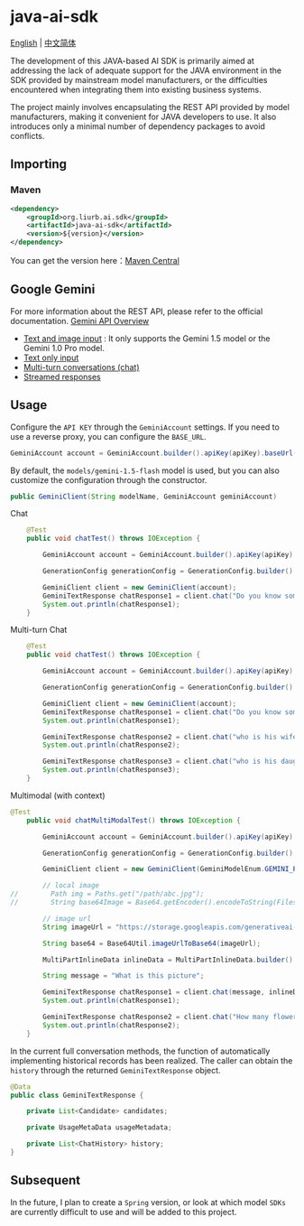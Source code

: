 # java-ai-sdk

[English](README.md) | [中文简体](README_CN.md)

The development of this JAVA-based AI SDK is primarily aimed at addressing the lack of adequate support for the JAVA environment in the SDK provided by mainstream model manufacturers, or the difficulties encountered when integrating them into existing business systems.

The project mainly involves encapsulating the REST API provided by model manufacturers, making it convenient for JAVA developers to use. It also introduces only a minimal number of dependency packages to avoid conflicts.

## Importing

### Maven

```xml
<dependency>
    <groupId>org.liurb.ai.sdk</groupId>
    <artifactId>java-ai-sdk</artifactId>
    <version>${version}</version>
</dependency>
```

You can get the version here：[Maven Central](https://central.sonatype.com/artifact/org.liurb.ai.sdk/java-ai-sdk)

## Google Gemini

For more information about the REST API, please refer to the official documentation. [Gemini API Overview](https://ai.google.dev/gemini-api/docs/api-overview?hl=zh-cn)

- [Text and image input](https://ai.google.dev/gemini-api/docs/api-overview#text_image_input) : It only supports the Gemini 1.5 model or the Gemini 1.0 Pro model.
- [Text only input](https://ai.google.dev/gemini-api/docs/api-overview?hl=zh-cn#text_only_input)
- [Multi-turn conversations (chat)](https://ai.google.dev/gemini-api/docs/api-overview?hl=zh-cn#chat)
- [Streamed responses](https://ai.google.dev/gemini-api/docs/api-overview?hl=zh-cn#stream)

## Usage

Configure the  `API KEY`  through the `GeminiAccount` settings. If you need to use a reverse proxy, you can configure the  `BASE_URL`.

```java
GeminiAccount account = GeminiAccount.builder().apiKey(apiKey).baseUrl(baseUrl).build();
```

By default, the `models/gemini-1.5-flash` model is used, but you can also customize the configuration through the constructor.

```java
public GeminiClient(String modelName, GeminiAccount geminiAccount) 
```

Chat

```java
    @Test
    public void chatTest() throws IOException {

        GeminiAccount account = GeminiAccount.builder().apiKey(apiKey).baseUrl(baseUrl).build();

        GenerationConfig generationConfig = GenerationConfig.builder().temperature(0.3).build();

        GeminiClient client = new GeminiClient(account);
        GeminiTextResponse chatResponse1 = client.chat("Do you know something about Yao Ming", generationConfig);
        System.out.println(chatResponse1);
    }

```

Multi-turn Chat

```java
    @Test
    public void chatTest() throws IOException {

        GeminiAccount account = GeminiAccount.builder().apiKey(apiKey).baseUrl(baseUrl).build();

        GenerationConfig generationConfig = GenerationConfig.builder().temperature(0.3).build();

        GeminiClient client = new GeminiClient(account);
        GeminiTextResponse chatResponse1 = client.chat("Do you know something about Yao Ming", generationConfig);
        System.out.println(chatResponse1);

        GeminiTextResponse chatResponse2 = client.chat("who is his wife");
        System.out.println(chatResponse2);

        GeminiTextResponse chatResponse3 = client.chat("who is his daughter", generationConfig);
        System.out.println(chatResponse3);
    }
```

Multimodal (with context)

```java
@Test
    public void chatMultiModalTest() throws IOException {

        GeminiAccount account = GeminiAccount.builder().apiKey(apiKey).baseUrl(baseUrl).build();

        GenerationConfig generationConfig = GenerationConfig.builder().temperature(0.3).build();

        GeminiClient client = new GeminiClient(GeminiModelEnum.GEMINI_PRO.getName(), account);

        // local image
//        Path img = Paths.get("/path/abc.jpg");
//        String base64Image = Base64.getEncoder().encodeToString(Files.readAllBytes(img));

        // image url
        String imageUrl = "https://storage.googleapis.com/generativeai-downloads/images/scones.jpg";

        String base64 = Base64Util.imageUrlToBase64(imageUrl);

        MultiPartInlineData inlineData = MultiPartInlineData.builder().mimeType("image/jpeg").data(base64).build();

        String message = "What is this picture";

        GeminiTextResponse chatResponse1 = client.chat(message, inlineData, generationConfig);
        System.out.println(chatResponse1);

        GeminiTextResponse chatResponse2 = client.chat("How many flowers are there", generationConfig);
        System.out.println(chatResponse2);
    }
```

In the current full conversation methods, the function of automatically implementing historical records has been realized. The caller can obtain the `history` through the returned `GeminiTextResponse` object.

```java
@Data
public class GeminiTextResponse {

    private List<Candidate> candidates;

    private UsageMetaData usageMetadata;

    private List<ChatHistory> history;
}
```

## Subsequent

In the future, I plan to create a `Spring` version, or look at which model `SDKs` are currently difficult to use and will be added to this project. 
